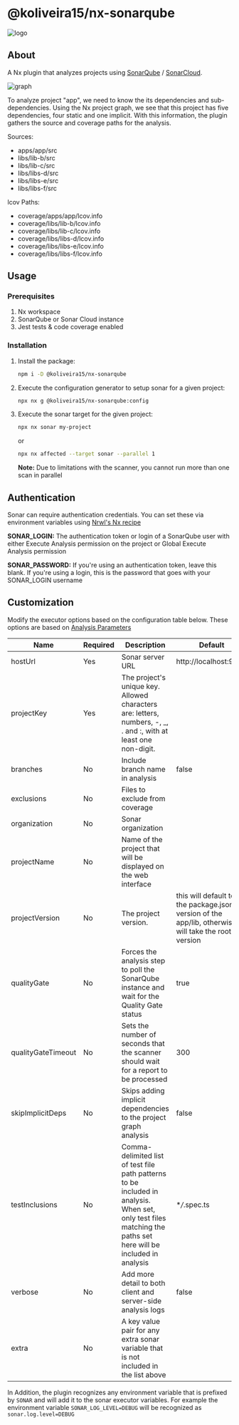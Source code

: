 # @koliveira15/nx-sonarqube

![logo](https://i.ibb.co/R0bzqtP/nx-sonarqube.png)

## About

A Nx plugin that analyzes projects using [SonarQube](https://www.sonarqube.org)
/ [SonarCloud](https://sonarcloud.io).

![graph](https://i.ibb.co/whmZkm2/graph.png)

To analyze project "app", we need to know the its dependencies and sub-dependencies. Using the Nx project graph,
we see that this project has five dependencies, four static and one implicit. With this information,
the plugin gathers the source and coverage paths for the analysis.

Sources:

- apps/app/src
- libs/lib-b/src
- libs/lib-c/src
- libs/libs-d/src
- libs/libs-e/src
- libs/libs-f/src

lcov Paths:

- coverage/apps/app/lcov.info
- coverage/libs/lib-b/lcov.info
- coverage/libs/lib-c/lcov.info
- coverage/libs/libs-d/lcov.info
- coverage/libs/libs-e/lcov.info
- coverage/libs/libs-f/lcov.info

## Usage

### Prerequisites

1. Nx workspace
2. SonarQube or Sonar Cloud instance
3. Jest tests & code coverage enabled

### Installation

1. Install the package:
   ```bash
   npm i -D @koliveira15/nx-sonarqube
   ```
2. Execute the configuration generator to setup sonar for a given project:
   ```bash
   npx nx g @koliveira15/nx-sonarqube:config
   ```
3. Execute the sonar target for the given project:
   ```bash
   npx nx sonar my-project
   ```
   or
   ```bash
   npx nx affected --target sonar --parallel 1
   ```
   **Note:** Due to limitations with the scanner, you cannot run more than one scan in parallel

## Authentication

Sonar can require authentication credentials. You can set these via environment variables using [Nrwl's Nx recipe](https://nx.dev/recipes/environment-variables/define-environment-variables)

**SONAR_LOGIN:** The authentication token or login of a SonarQube user with either Execute Analysis permission on the project or Global Execute Analysis permission

**SONAR_PASSWORD:** If you're using an authentication token, leave this blank. If you're using a login, this is the password that goes with your SONAR_LOGIN username

## Customization

Modify the executor options based on the configuration table below. These options are based on [Analysis Parameters](https://docs.sonarqube.org/latest/analysis/analysis-parameters/)

| Name               | Required | Description                                                                                                                                                    | Default                                                                                               |
| ------------------ | -------- | -------------------------------------------------------------------------------------------------------------------------------------------------------------- | ----------------------------------------------------------------------------------------------------- |
| hostUrl            | Yes      | Sonar server URL                                                                                                                                               | http://localhost:9000                                                                                 |
| projectKey         | Yes      | The project's unique key. Allowed characters are: letters, numbers, -, \_, . and :, with at least one non-digit.                                               |                                                                                                       |
| branches           | No       | Include branch name in analysis                                                                                                                                | false                                                                                                 |
| exclusions         | No       | Files to exclude from coverage                                                                                                                                 |                                                                                                       |
| organization       | No       | Sonar organization                                                                                                                                             |                                                                                                       |
| projectName        | No       | Name of the project that will be displayed on the web interface                                                                                                |                                                                                                       |
| projectVersion     | No       | The project version.                                                                                                                                           | this will default to the package.json version of the app/lib, otherwise it will take the root version |
| qualityGate        | No       | Forces the analysis step to poll the SonarQube instance and wait for the Quality Gate status                                                                   | true                                                                                                  |
| qualityGateTimeout | No       | Sets the number of seconds that the scanner should wait for a report to be processed                                                                           | 300                                                                                                   |
| skipImplicitDeps   | No       | Skips adding implicit dependencies to the project graph analysis                                                                                               | false                                                                                                 |
| testInclusions     | No       | Comma-delimited list of test file path patterns to be included in analysis. When set, only test files matching the paths set here will be included in analysis | \*_/_.spec.ts                                                                                         |
| verbose            | No       | Add more detail to both client and server-side analysis logs                                                                                                   | false                                                                                                 |
| extra              | No       | A key value pair for any extra sonar variable that is not included in the list above                                                                           |                                                                                                       |

In Addition, the plugin recognizes any environment variable that is prefixed by `SONAR` and will add it to the sonar executor variables. For example the environment variable `SONAR_LOG_LEVEL=DEBUG` will be recognized as `sonar.log.level=DEBUG`
